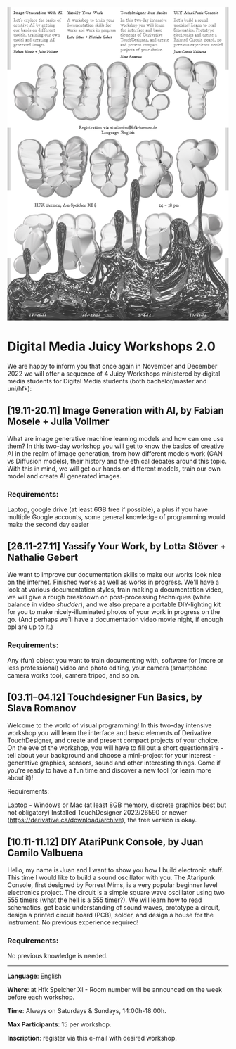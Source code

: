 ![](Juicy_Workshops_2_Poster_smaller.jpg)

# Digital Media Juicy Workshops 2.0

We are happy to inform you that once again in November and December 2022 we will offer a sequence of 4 Juicy Workshops ministered by digital media students for Digital Media students (both bachelor/master and uni/hfk):

## [19.11-20.11] Image Generation with AI, by Fabian Mosele + Julia Vollmer

What are image generative machine learning models and how can one use them? In this two-day workshop you will get to know the basics of creative AI in the realm of image generation, from how different models work (GAN vs Diffusion models), their history and the ethical debates around this topic. With this in mind, we will get our hands on different models, train our own model and create AI generated images.

### Requirements:

Laptop, google drive (at least 6GB free if possible), a plus if you have multiple Google accounts, some general knowledge of programming would make the second day easier

## [26.11-27.11] Yassify Your Work, by Lotta Stöver + Nathalie Gebert

We want to improve our documentation skills to make our works look nice on the internet. Finished works as well as works in progress. We'll have a look at various documentation styles, train making a documentation video, we will give a rough breakdown on post-processing techniques (white balance in video *shudder*), and we also prepare a portable DIY-lighting kit for you to make nicely-illuminated photos of your work in progress on the go. (And perhaps we'll have a documentation video movie night, if enough ppl are up to it.)

### Requirements:

Any (fun) object you want to train documenting with, software for (more or less professional) video and photo editing, your camera (smartphone camera works too), camera tripod, and so on.

## [03.11–04.12] Touchdesigner Fun Basics, by Slava Romanov

Welcome to the world of visual programming! In this two-day intensive workshop you will learn the interface and basic elements of Derivative TouchDesigner, and create and present compact projects of your choice. On the eve of the workshop, you will have to fill out a short questionnaire - tell about your background and choose a mini-project for your interest - generative graphics, sensors, sound and other interesting things. Come if you're ready to have a fun time and discover a new tool (or learn more about it)!

Requirements:

Laptop - Windows or Mac (at least 8GB memory, discrete graphics best but not obligatory) Installed TouchDesigner 2022/26590 or newer (https://derivative.ca/download/archive), the free version is okay.

## [10.11-11.12] DIY AtariPunk Console, by Juan Camilo Valbuena

Hello, my name is Juan and I want to show you how I build electronic stuff. This time I would like to build a sound oscillator with you. The Ataripunk Console, first designed by Forrest Mims, is a very popular beginner level electronics project. The circuit is a simple square wave oscillator using two 555 timers (what the hell is a 555 timer?). We will learn how to read schematics, get basic understanding of sound waves, prototype a circuit, design a printed circuit board (PCB), solder, and design a house for the instrument. No previous experience required!

### Requirements:

No previous knowledge is needed.

------------------

__Language__: English  

__Where__: at Hfk Speicher XI - Room number will be announced on the week before each workshop.

__Time__: Always on Saturdays & Sundays, 14:00h-18:00h.

__Max Participants__: 15 per workshop.

__Inscription__: register via this e-mail with desired workshop.
